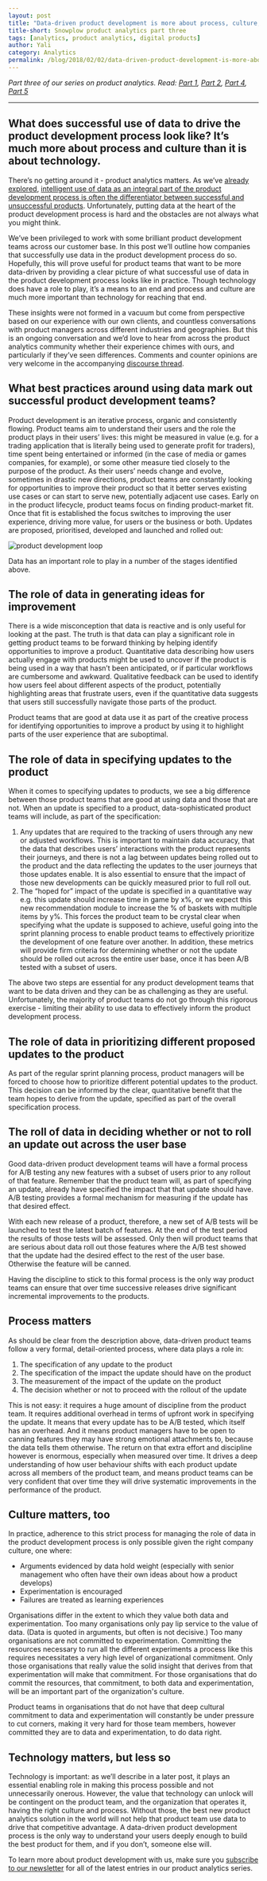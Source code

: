 ```yaml
---
layout: post
title: "Data-driven product development is more about process, culture, and people than technology"
title-short: Snowplow product analytics part three
tags: [analytics, product analytics, digital products]
author: Yali
category: Analytics
permalink: /blog/2018/02/02/data-driven-product-development-is-more-about-process-culture-and-people-than-technology/
---
```



*Part three of our series on product analytics. Read: [Part 1][product1], [Part 2][product2], [Part 4][product4], [Part 5][product5]*

---

<h2 id="more about process">What does successful use of data to drive the product development process look like? It’s much more about process and culture than it is about technology.</h2>

There’s no getting around it - product analytics matters. As we’ve [already explored][product1], [intelligent use of data as an integral part of the product development process is often the differentiator between successful and unsuccessful products][product2]. Unfortunately, putting data at the heart of the product development process is hard and the obstacles are not always what you might think.

We’ve been privileged to work with some brilliant product development teams across our customer base. In this post we’ll outline how companies that successfully use data in the product development process do so. Hopefully, this will prove useful for product teams that want to be more data-driven by providing a clear picture of what successful use of data in the product development process looks like in practice. Though technology does have a role to play, it’s a means to an end and process and culture are much more important than technology for reaching that end.

These insights were not formed in a vacuum but come from perspective based on our experience with our own clients, and countless conversations with product managers across different industries and geographies. But this is an ongoing conversation and we’d love to hear from across the product analytics community whether their experience chimes with ours, and particularly if they’ve seen differences. Comments and counter opinions are very welcome in the accompanying [discourse thread][discourse-thread].

<h2 id="best practices">What best practices around using data mark out successful product development teams?</h2>

Product development is an iterative process, organic and consistently flowing. Product teams aim to understand their users and the role the product plays in their users’ lives: this might be measured in value (e.g. for a trading application that is literally being used to generate profit for traders), time spent being entertained or informed (in the case of media or games companies, for example), or some other measure tied closely to the purpose of the product. As their users’ needs change and evolve, sometimes in drastic new directions, product teams are constantly looking for opportunities to improve their product so that it better serves existing use cases or can start to serve new, potentially adjacent use cases. Early on in the product lifecycle, product teams focus on finding product-market fit. Once that fit is established the focus switches to improving the user experience, driving more value, for users or the business or both. Updates are proposed, prioritised, developed and launched and rolled out:


![product development loop][loop]

Data has an important role to play in a number of the stages identified above.

<h2 id="generating ideas">The role of data in generating ideas for improvement</h2>

There is a wide misconception that data is reactive and is only useful for looking at the past. The truth is that data can play a significant role in getting product teams to be forward thinking by helping identify opportunities to improve a product. Quantitative data describing how users actually engage with products might be used to uncover if the product is being used in a way that hasn’t been anticipated, or if particular workflows are cumbersome and awkward. Qualitative feedback can be used to identify how users feel about different aspects of the product, potentially highlighting areas that frustrate users, even if the quantitative data suggests that users still successfully navigate those parts of the product.

Product teams that are good at data use it as part of the creative process for identifying opportunities to improve a product by using it to highlight parts of the user experience that are suboptimal.

<h2 id="role of data">The role of data in specifying updates to the product</h2>

When it comes to specifying updates to products, we see a big difference between those product teams that are good at using data and those that are not. When an update is specified to a product, data-sophisticated product teams will include, as part of the specification:
1. Any updates that are required to the tracking of users through any new or adjusted workflows. This is important to maintain data accuracy, that the data that describes users’ interactions with the product represents their journeys, and there is not a lag between updates being rolled out to the product and the data reflecting the updates to the user journeys that those updates enable. It is also essential to ensure that the impact of those new developments can be quickly measured prior to full roll out.
2. The “hoped for” impact of the update is specified in a quantitative way e.g. this update should increase time in game by x%, or we expect this new recommendation module to increase the % of baskets with multiple items by y%. This forces the product team to be crystal clear when specifying what the update is supposed to achieve, useful going into the sprint planning process to enable product teams to effectively prioritize the development of one feature over another. In addition, these metrics will provide firm criteria for determining whether or not the update should be rolled out across the entire user base, once it has been A/B tested with a subset of users.

The above two steps are essential for any product development teams that want to be data driven and they can be as challenging as they are useful. Unfortunately, the majority of product teams do not go through this rigorous exercise - limiting their ability to use data to effectively inform the product development process.

<h2 id="prioritizing">The role of data in prioritizing different proposed updates to the product</h2>

As part of the regular sprint planning process, product managers will be forced to choose how to prioritize different potential updates to the product. This decision can be informed by the clear, quantitative benefit that the team hopes to derive from the update, specified as part of the overall specification process.

<h2 id="deciding">The roll of data in deciding whether or not to roll an update out across the user base</h2>

Good data-driven product development teams will have a formal process for A/B testing any new features with a subset of users prior to any rollout of that feature. Remember that the product team will, as part of specifying an update, already have specified the impact that that update should have. A/B testing provides a formal mechanism for measuring if the update has that desired effect.

With each new release of a product, therefore, a new set of A/B tests will be launched to test the latest batch of features. At the end of the test period the results of those tests will be assessed. Only then will product teams that are serious about data roll out those features where the A/B test showed that the update had the desired effect to the rest of the user base. Otherwise the feature will be canned.

Having the discipline to stick to this formal process is the only way product teams can ensure that over time successive releases drive significant incremental improvements to the products.

<h2 id="process">Process matters</h2>

As should be clear from the description above, data-driven product teams follow a very formal, detail-oriented process, where data plays a role in:
1. The specification of any update to the product
2. The specification of the impact the update should have on the product
3. The measurement of the impact of the update on the product
4. The decision whether or not to proceed with the rollout of the update

This is not easy: it requires a huge amount of discipline from the product team. It requires additional overhead in terms of upfront work in specifying the update. It means that every update has to be A/B tested, which itself has an overhead. And it means product managers have to be open to canning features they may have strong emotional attachments to, because the data tells them otherwise. The return on that extra effort and discipline however is enormous, especially when measured over time. It drives a deep understanding of how user behaviour shifts with each product update across all members of the product team, and means product teams can be very confident that over time they will drive systematic improvements in the performance of the product.

<h2 id="culture">Culture matters, too</h2>

In practice, adherence to this strict process for managing the role of data in the product development process is only possible given the right company culture, one where:
* Arguments evidenced by data hold weight (especially with senior management who often have their own ideas about how a product develops)
* Experimentation is encouraged
* Failures are treated as learning experiences

Organisations differ in the extent to which they value both data and experimentation. Too many organisations only pay lip service to the value of data. (Data is quoted in arguments, but often is not decisive.) Too many organisations are not committed to experimentation. Committing the resources necessary to run all the different experiments a process like this requires necessitates a very high level of organizational commitment. Only those organisations that really value the solid insight that derives from that experimentation will make that commitment. For those organisations that do commit the resources, that commitment, to both data and experimentation, will be an important part of the organization's culture.

Product teams in organisations that do not have that deep cultural commitment to data and experimentation will constantly be under pressure to cut corners, making it very hard for those team members, however committed they are to data and experimentation, to do data right.

<h2 id="technology">Technology matters, but less so</h2>

Technology is important: as we’ll describe in a later post, it plays an essential enabling role in making this process possible and not unnecessarily onerous. However, the value that technology can unlock will be contingent on the product team, and the organization that operates it, having the right culture and process. Without those, the best new product analytics solution in the world will not help that product team use data to drive that competitive advantage. A data-driven product development process is the only way to understand your users deeply enough to build the best product for them, and if you don’t, someone else will.

To learn more about product development with us, make sure you [subscribe to our newsletter][subscribe] for all of the latest entries in our product analytics series.


[product1]: https://snowplowanalytics.com/blog/2018/01/19/product-analytics-part-one-data-and-digital-products/

[product2]: https://snowplowanalytics.com/blog/2018/01/26/intelligent-use-of-data-in-product-development-differentiates-successful-companies/

[product4]: https://snowplowanalytics.com/blog/2018/02/09/the-product-analyst-toolkit/

[product5]: https://snowplowanalytics.com/blog/2018/02/23/creative-experiments-and-ab-tests-produce-the-best-results/

[discourse-thread]: https://discourse.snowplowanalytics.com/t/habits-of-successful-data-driven-product-teams/1775

[loop]: /assets/img/blog/2018/02/development_loop.jpg

[subscribe]: http://snowplowanalytics.us11.list-manage.com/subscribe?u=10bb4a6f31d5f19e0d0b54476&id=bb28c7d30d
